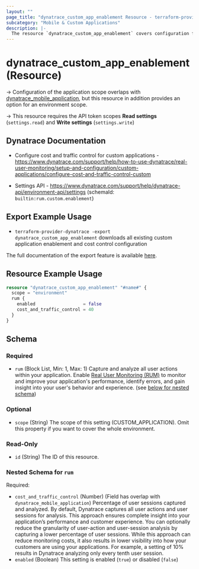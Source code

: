 ```yaml
---
layout: ""
page_title: "dynatrace_custom_app_enablement Resource - terraform-provider-dynatrace"
subcategory: "Mobile & Custom Applications"
description: |-
  The resource `dynatrace_custom_app_enablement` covers configuration for custom application enablement and cost control
---
```


# dynatrace_custom_app_enablement (Resource)

-> Configuration of the application scope overlaps with [dynatrace_mobile_application](https://registry.terraform.io/providers/dynatrace-oss/dynatrace/latest/docs/resources/mobile_application), but this resource in addition provides an option for an environment scope.

-> This resource requires the API token scopes **Read settings** (`settings.read`) and **Write settings** (`settings.write`)

## Dynatrace Documentation

- Configure cost and traffic control for custom applications - https://www.dynatrace.com/support/help/how-to-use-dynatrace/real-user-monitoring/setup-and-configuration/custom-applications/configure-cost-and-traffic-control-custom

- Settings API - https://www.dynatrace.com/support/help/dynatrace-api/environment-api/settings (schemaId: `builtin:rum.custom.enablement`)

## Export Example Usage

- `terraform-provider-dynatrace -export dynatrace_custom_app_enablement` downloads all existing custom application enablement and cost control configuration

The full documentation of the export feature is available [here](https://dt-url.net/h203qmc).

## Resource Example Usage

```terraform
resource "dynatrace_custom_app_enablement" "#name#" {
  scope = "environment"
  rum {
    enabled                  = false
    cost_and_traffic_control = 40
  }
}
```

<!-- schema generated by tfplugindocs -->
## Schema

### Required

- `rum` (Block List, Min: 1, Max: 1) Capture and analyze all user actions within your application. Enable [Real User Monitoring (RUM)](https://dt-url.net/1n2b0prq) to monitor and improve your application's performance, identify errors, and gain insight into your user's behavior and experience. (see [below for nested schema](#nestedblock--rum))

### Optional

- `scope` (String) The scope of this setting (CUSTOM_APPLICATION). Omit this property if you want to cover the whole environment.

### Read-Only

- `id` (String) The ID of this resource.

<a id="nestedblock--rum"></a>
### Nested Schema for `rum`

Required:

- `cost_and_traffic_control` (Number) (Field has overlap with `dynatrace_mobile_application`) Percentage of user sessions captured and analyzed. By default, Dynatrace captures all user actions and user sessions for analysis. This approach ensures complete insight into your application’s performance and customer experience. You can optionally reduce the granularity of user-action and user-session analysis by capturing a lower percentage of user sessions. While this approach can reduce monitoring costs, it also results in lower visibility into how your customers are using your applications. For example, a setting of 10% results in Dynatrace analyzing only every tenth user session.
- `enabled` (Boolean) This setting is enabled (`true`) or disabled (`false`)
 